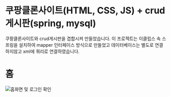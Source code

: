 # 쿠팡클론사이트(HTML, CSS, JS) + crud게시판(spring, mysql)
쿠팡클론사이트와 crud게시판을 겹합시켜 만들었습니다.
이 프로젝트는 이클립스 속 스프링을 설치하여 mapper 인터페이스 방식으로 만들었고 데이터베이스는 별도로 연결하지않고 xml에 쿼리로 연결하였습니다.

# 홈
![홈화면 및 로그인 확인](https://user-images.githubusercontent.com/110903333/212361523-2b437f56-54ba-48db-bfbb-abcc30b5fd6c.png)
